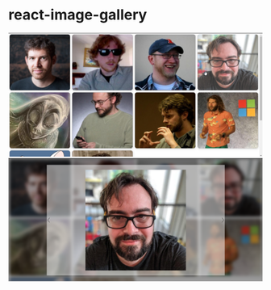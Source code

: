 # react-image-gallery

![home](./public//assets//img//shot1.png)
![history](./public//assets//img//shot2.png)

